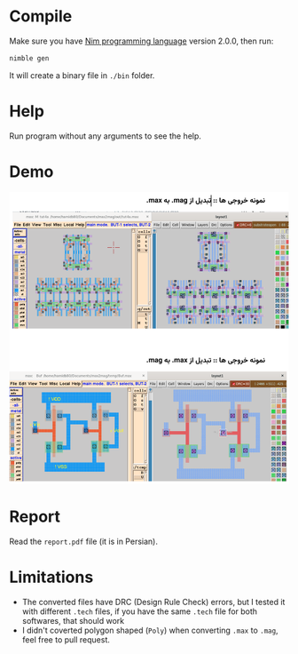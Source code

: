 # Compile
Make sure you have [Nim programming language](https://nim-lang.org/) version 2.0.0, then run:
```bash
nimble gen
```
It will create a binary file in `./bin` folder.

# Help
Run program without any arguments to see the help.

# Demo
![demo](./demo.png)

# Report
Read the `report.pdf` file (it is in Persian).

# Limitations
- The converted files have DRC (Design Rule Check) errors, but I tested it with different `.tech` files, if you have the same `.tech` file for both softwares, that should work
- I didn't coverted polygon shaped (`Poly`) when converting `.max` to `.mag`, feel free to pull request.
